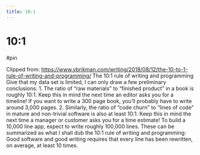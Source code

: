 ```yaml
---
title: 10:1
---
```


# 10:1

#pin

Clipped from: https://www.ybrikman.com/writing/2018/08/12/the-10-to-1-rule-of-writing-and-programming/
The 10:1 rule of writing and programming
Give that my data set is limited, I can only draw a few preliminary conclusions:
	1. The ratio of “raw materials” to “finished product” in a book is roughly 10:1. Keep this in mind the next time an editor asks you for a timeline! If you want to write a 300 page book, you’ll probably have to write around 3,000 pages.
	2. Similarly, the ratio of “code churn” to “lines of code” in mature and non-trivial software is also at least 10:1. Keep this in mind the next time a manager or customer asks you for a time estimate! To build a 10,000 line app, expect to write roughly 100,000 lines.
These can be summarized as what I shall dub the 10:1 rule of writing and programming:
Good software and good writing requires that every line has been rewritten, on average, at least 10 times.

